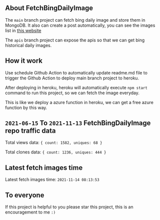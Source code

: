 ## About FetchBingDailyImage

The `main` branch project can fetch bing daily image and store them in MongoDB.
It also can create a post automatically, you can see the images list in [this website](https://oursalbum.netlify.app)

The `apis` branch project can expose the apis so that we can get bing historical daily images.

## How it work

Use schedule Github Action to automatically update readme.md file to trigger the Github Action to deploy main branch project to heroku.

After deploying in heroku, heroku will automatically execute `npm start` command to run this project, so we can fetch the image everyday.

This is like we deploy a azure function in heroku, we can get a free azure function by this way.

## `2021-06-15` To `2021-11-13` FetchBingDailyImage repo traffic data

Total views data: `{ count: 1582, uniques: 68 }`

Total clones data: `{ count: 1236, uniques: 444 }`

## Latest fetch images time

Latest fetch images time: `2021-11-14 08:13:53`

## To everyone

If this project is helpful to you please star this project, this is an encouragement to me `:)`



